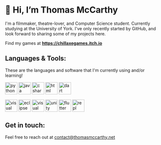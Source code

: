 # 👋 Hi, I’m Thomas McCarthy
I'm a filmmaker, theatre-lover, and Computer Science student. Currently studying at the University of York.
I've only recently started by GitHub, and look forward to sharing some of my projects here.

Find my games at **https://chillaxegames.itch.io**


## Languages & Tools:
<p>These are the languages and software that I'm currently using and/or learning!</p>
<a href="https://www.python.org" target="_blank"> <img src="https://www.vectorlogo.zone/logos/python/python-icon.svg" alt="python" width="40" height="40"/></a>
<a href="https://www.java.com" target="_blank"> <img src="https://www.vectorlogo.zone/logos/java/java-icon.svg" alt="java" width="40" height="40"/></a>
<a href="https://docs.microsoft.com/en-us/dotnet/csharp/" target="_blank"> <img src="https://cdn.worldvectorlogo.com/logos/c.svg" alt="c sharp" width="40" height="40"/></a>
<a href="https://developer.mozilla.org/en-US/docs/Glossary/HTML5" target="_blank"> <img src="https://www.vectorlogo.zone/logos/w3_html5/w3_html5-icon.svg" alt="html" width="40" height="40"/></a>
<a href="https://dart.dev/" target="_blank"> <img src="https://www.vectorlogo.zone/logos/dartlang/dartlang-icon.svg" alt="dart" width="40" height="40"/></a>

<a href="https://code.visualstudio.com/" target="_blank"> <img src="https://www.vectorlogo.zone/logos/visualstudio_code/visualstudio_code-icon.svg" alt="visual studio code" width="40" height="40"/></a>
<a href="https://www.eclipse.org/downloads/packages/" target="_blank"> <img src="https://www.vectorlogo.zone/logos/eclipse/eclipse-icon.svg" alt="eclipse IDE" width="40" height="40"/></a>
<a href="https://visualstudio.microsoft.com/" target="_blank"> <img src="https://visualstudio.microsoft.com/wp-content/uploads/2021/10/Product-Icon.svg" alt="visual studio" width="40" height="40"/></a>
<a href="https://unity.com/" target="_blank"> <img src="https://www.vectorlogo.zone/logos/unity3d/unity3d-icon.svg" alt="unity engine" width="40" height="40"></a>
<a href="https://flutter.dev" target="_blank"> <img src="https://www.vectorlogo.zone/logos/flutterio/flutterio-icon.svg" alt="flutter" width="40" height="40"/></a>
<a href="https://repl.it" target="_blank"> <img src="https://www.vectorlogo.zone/logos/replit/replit-icon.svg" alt="repl" width="40" height="40"/></a>

## Get in touch:
Feel free to reach out at contact@thomasmccarthy.net
